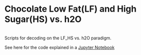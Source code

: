 # Chocolate Low Fat(LF) and High Sugar(HS) vs. h2O  
<br>
Scripts for decoding on the LF_HS vs. h2O paradigm.<br>

See here for the code explained in a [Jupyter Notebook](https://github.com/niblunc/ChocolateData/blob/master/data_ana/SVM_Decoding/LF_HS_vs_h2O/Choco_SVM_with_ANOVA.ipynb)
